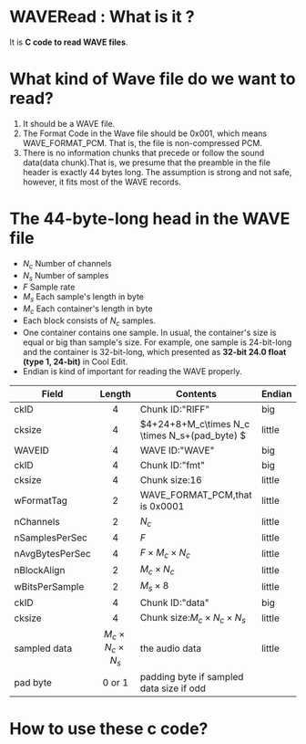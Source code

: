 ﻿# WAVERead : What is it ?
It is **C code to read WAVE files**.

# What kind of Wave file do we want to read?
1. It should be a WAVE file.
2. The Format Code in the Wave file should be 0x001, which means WAVE\_FORMAT_PCM. That is, the file is non-compressed PCM.
3. There is no information chunks that precede or follow the sound data(data chunk).That is, we presume that the preamble in the file header is exactly 44 bytes long. The assumption is strong and not safe, however, it fits most of the WAVE records.

# The 44-byte-long head in the WAVE file

- $N_c$ Number of channels
- $N_s$ Number of samples
- $F$ Sample rate
- $M_s$ Each sample's length in byte
- $M_c$ Each container's length in byte
- Each block consists of $N_c$ samples.
- One container contains one sample. In usual, the container's size is equal or big than sample's size. For example, one sample is 24-bit-long and the container is 32-bit-long, which presented as **32-bit 24.0 float (type 1, 24-bit)** in Cool Edit.
- Endian is kind of important for reading the WAVE properly.


| Field        | Length         | Contents  | Endian |
| ------------- |:-------------:| -----| ---- |
| ckID | 4 | Chunk ID:"RIFF" | big |
| cksize | 4 | $4+24+8+M_c\times N_c \times N_s+(pad\_byte) $ | little |
| WAVEID | 4 | WAVE ID:"WAVE" | big |
| ckID | 4 | Chunk ID:"fmt" | big |
| cksize | 4 |Chunk size:16 | little |
| wFormatTag | 2 |WAVE\_FORMAT\_PCM,that is 0x0001 | little |
| nChannels | 2 | $N_c$ | little |
| nSamplesPerSec | 4 | $F$ | little |
| nAvgBytesPerSec | 4 | $F\times M_c\times N_c$ | little |
| nBlockAlign | 2 | $M_c\times N_c$ | little |
| wBitsPerSample | 2 | $M_s\times 8$ | little |
| ckID | 4 | Chunk ID:"data" | big |
| cksize | 4 | Chunk size:$M_c\times N_c \times N_s$ | little |
| sampled data | $M_c\times N_c\times N_s$ | the audio data | little |
| pad byte | 0 or 1 | padding byte if sampled data size if odd | |

# How to use these c code?
